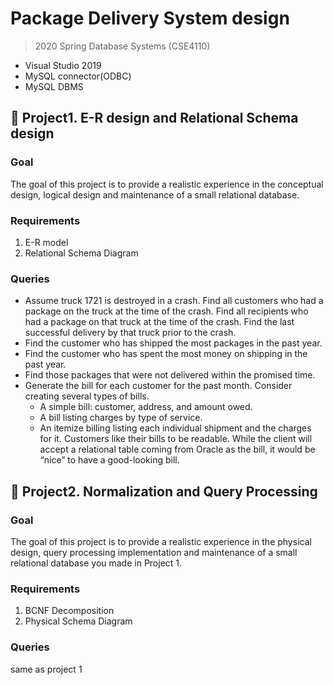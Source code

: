 # Package Delivery System design
> 2020 Spring Database Systems (CSE4110)

* Visual Studio 2019
* MySQL connector(ODBC)
* MySQL DBMS
  
  
## 📌 Project1. E-R design and Relational Schema design

### Goal 
The goal of this project is to provide a realistic experience in the conceptual design, logical design and maintenance of a small relational database.

### Requirements
1. E-R model
2. Relational Schema Diagram

### Queries
* Assume truck 1721 is destroyed in a crash. Find all customers who had a package on the truck at the time of the crash. Find all recipients who had a package on that truck at the time of the crash. Find the last successful delivery by that truck prior to the crash.
* Find the customer who has shipped the most packages in the past year.
* Find the customer who has spent the most money on shipping in the past year.
* Find those packages that were not delivered within the promised time.
* Generate the bill for each customer for the past month. Consider creating several types of bills.
  - A simple bill: customer, address, and amount owed.
  - A bill listing charges by type of service.
  - An itemize billing listing each individual shipment and the charges for it.
  Customers like their bills to be readable. While the client will accept a relational table coming from Oracle as the bill, it would be “nice” to have a good-looking bill.
  
  
  
## 📌 Project2. Normalization and Query Processing

### Goal
The goal of this project is to provide a realistic experience in the physical design, query processing implementation and maintenance of a small relational database you made in Project 1.

### Requirements
1. BCNF Decomposition
2. Physical Schema Diagram

### Queries
same as project 1
